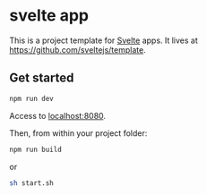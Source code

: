 # svelte app

This is a project template for [Svelte](https://svelte.dev) apps. It lives at https://github.com/sveltejs/template.

## Get started

```bash
npm run dev
```

Access to [localhost:8080](http://localhost:8080). 

Then, from within your project folder:

```bash
npm run build
```
or
```bash
sh start.sh
```
